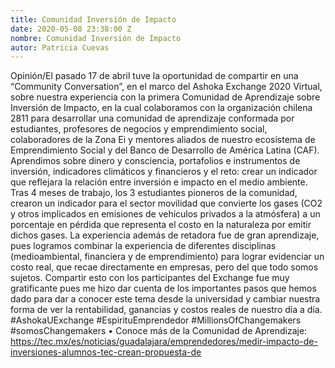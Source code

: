 ```yaml
---
title: Comunidad Inversión de Impacto
date: 2020-05-08 23:38:00 Z
nombre: Comunidad Inversión de Impacto
autor: Patricia Cuevas
---
```


Opinión/El pasado 17 de abril tuve la oportunidad de compartir en una “Community Conversation”, en el marco del Ashoka Exchange 2020 Virtual, sobre nuestra experiencia con la primera Comunidad de Aprendizaje sobre Inversión de Impacto, en la cual colaboramos con la organización chilena 2811 para desarrollar una comunidad de aprendizaje conformada por estudiantes, profesores de negocios y emprendimiento social, colaboradores de la Zona Ei y mentores aliados de nuestro ecosistema de Emprendimiento Social y del Banco de Desarrollo de América Latina (CAF).
Aprendimos sobre dinero y consciencia, portafolios e instrumentos de inversión, indicadores climáticos y financieros y el reto: crear un indicador que reflejara la relación entre inversión e impacto en el medio ambiente.
Tras 4 meses de trabajo, los 3 estudiantes pioneros de la comunidad, crearon un indicador para el sector movilidad que convierte los gases (CO2 y otros implicados en emisiones de vehículos privados a la atmósfera) a un porcentaje en pérdida que representa el costo en la naturaleza por emitir dichos gases.
La experiencia además de retadora fue de gran aprendizaje, pues logramos combinar la experiencia de diferentes disciplinas (medioambiental, financiera y de emprendimiento) para lograr evidenciar un costo real, que recae directamente en empresas, pero del que todo somos sujetos.
Compartir esto con los participantes del Exchange fue muy gratificante pues me hizo dar cuenta de los importantes pasos que hemos dado para dar a conocer este tema desde la universidad y cambiar nuestra forma de ver la rentabilidad, ganancias y costos reales de nuestro día a día.
#AshokaUExchange #EspirituEmprendedor #MillionsOfChangemakers #somosChangemakers
•	Conoce más de la Comunidad de Aprendizaje: https://tec.mx/es/noticias/guadalajara/emprendedores/medir-impacto-de-inversiones-alumnos-tec-crean-propuesta-de
